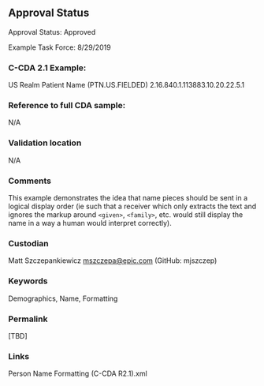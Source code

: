 ## Approval Status

Approval Status: Approved

Example Task Force: 8/29/2019

### C-CDA 2.1 Example:

US Realm Patient Name (PTN.US.FIELDED) 2.16.840.1.113883.10.20.22.5.1

### Reference to full CDA sample:

N/A
### Validation location

N/A
### Comments

This example demonstrates the idea that name pieces should be sent in a logical display order (ie such that a receiver which only extracts the text and ignores the markup around `<given>`, `<family>`, etc. would still display the name in a way a human would interpret correctly).
### Custodian

Matt Szczepankiewicz mszczepa@epic.com (GitHub: mjszczep)

### Keywords

Demographics, Name, Formatting
### Permalink

[TBD]
### Links

Person Name Formatting (C-CDA R2.1).xml
